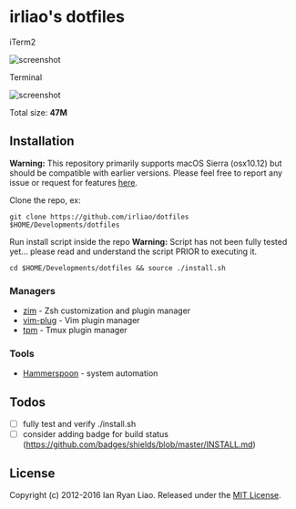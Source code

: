 # irliao's dotfiles

iTerm2

![screenshot](http://i.imgur.com/qwfYoqP.png)

Terminal

![screenshot](http://i.imgur.com/BXXPRU3.png)

Total size: **47M**

## Installation

**Warning:** This repository primarily supports macOS Sierra (osx10.12) but should be compatible with earlier versions. Please feel free to report any issue or request for features [here](https://github.com/irliao/dotfiles/issues).

Clone the repo, ex:

```
git clone https://github.com/irliao/dotfiles $HOME/Developments/dotfiles
```
Run install script inside the repo **Warning:** Script has not been fully tested yet... please read and understand the script PRIOR to executing it.

```
cd $HOME/Developments/dotfiles && source ./install.sh
```

### Managers

* [zim](https://github.com/Eriner/zim) - Zsh customization and plugin manager
* [vim-plug](https://github.com/junegunn/vim-plug) - Vim plugin manager
* [tpm](https://github.com/tmux-plugins/tpm) - Tmux plugin manager

### Tools

* [Hammerspoon](https://github.com/Hammerspoon/hammerspoon) - system automation

## Todos

* [ ] fully test and verify ./install.sh
* [ ] consider adding badge for build status (https://github.com/badges/shields/blob/master/INSTALL.md)

## License
Copyright (c) 2012-2016 Ian Ryan Liao. Released under the [MIT License][license].

[license]: LICENSE
[readme]: README.md
[wiki]: https://github.com/irliao/dotfiles/wiki
